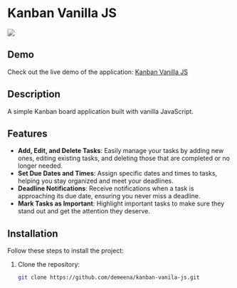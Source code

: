 # Kanban Vanilla JS
<a href="https://codeclimate.com/github/demeena/kanban-vanila-js/maintainability"><img src="https://api.codeclimate.com/v1/badges/5bde22e2acd7560c55f6/maintainability" /></a>

## Demo

Check out the live demo of the application: [Kanban Vanilla JS](https://demeena.github.io/kanban-vanila-js/)

## Description

A simple Kanban board application built with vanilla JavaScript.

## Features

- **Add, Edit, and Delete Tasks**: Easily manage your tasks by adding new ones, editing existing tasks, and deleting those that are completed or no longer needed.
- **Set Due Dates and Times**: Assign specific dates and times to tasks, helping you stay organized and meet your deadlines.
- **Deadline Notifications**: Receive notifications when a task is approaching its due date, ensuring you never miss a deadline.
- **Mark Tasks as Important**: Highlight important tasks to make sure they stand out and get the attention they deserve.

## Installation

Follow these steps to install the project:

1. Clone the repository:
   ```bash
   git clone https://github.com/demeena/kanban-vanila-js.git


